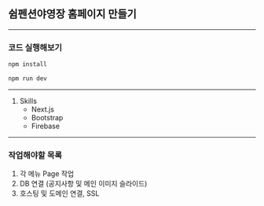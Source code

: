 ## 쉼펜션야영장 홈페이지 만들기

---

### 코드 실행해보기

```bash
npm install

npm run dev
```

---

1. Skills
   - Next.js
   - Bootstrap
   - Firebase

---

### 작업해야할 목록

1. 각 메뉴 Page 작업
2. DB 연결 (공지사항 및 메인 이미지 슬라이드)
3. 호스팅 및 도메인 연결, SSL
